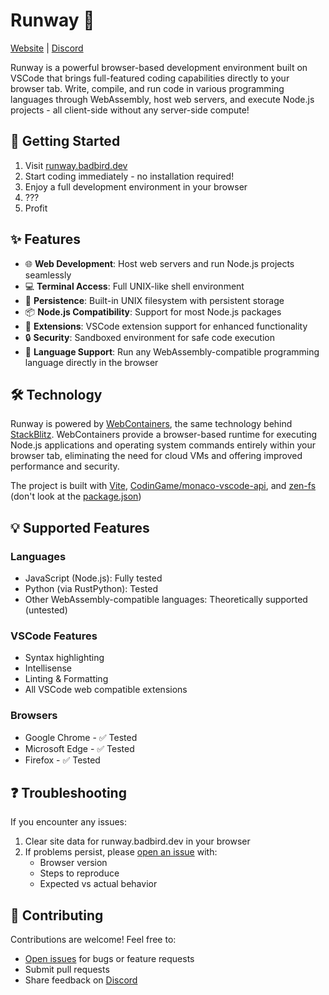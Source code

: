 # Runway 🚀

[Website](https://runway.badbird.dev/) | [Discord](https://discord.badbird.dev/)

Runway is a powerful browser-based development environment built on VSCode that brings full-featured coding capabilities directly to your browser tab. Write, compile, and run code in various programming languages through WebAssembly, host web servers, and execute Node.js projects - all client-side without any server-side compute!

## 🚀 Getting Started

1. Visit [runway.badbird.dev](https://runway.badbird.dev/)
2. Start coding immediately - no installation required!
3. Enjoy a full development environment in your browser
4. ???
5. Profit

## ✨ Features

- 🌐 **Web Development**: Host web servers and run Node.js projects seamlessly
- 💻 **Terminal Access**: Full UNIX-like shell environment
- 💾 **Persistence**: Built-in UNIX filesystem with persistent storage
- 📦 **Node.js Compatibility**: Support for most Node.js packages
- 🔧 **Extensions**: VSCode extension support for enhanced functionality
- 🔒 **Security**: Sandboxed environment for safe code execution
- 🚀 **Language Support**: Run any WebAssembly-compatible programming language directly in the browser

## 🛠️ Technology

Runway is powered by [WebContainers](https://webcontainers.io/), the same technology behind [StackBlitz](https://stackblitz.com/). WebContainers provide a browser-based runtime for executing Node.js applications and operating system commands entirely within your browser tab, eliminating the need for cloud VMs and offering improved performance and security.

The project is built with [Vite](https://vite.dev/), [CodinGame/monaco-vscode-api](https://github.com/CodinGame/monaco-vscode-api), and [zen-fs](https://github.com/zen-fs/core) (don't look at the [package.json](https://github.com/Badbird5907/runway/blob/master/package.json))

## 💡 Supported Features

### Languages
- JavaScript (Node.js): Fully tested
- Python (via RustPython): Tested
- Other WebAssembly-compatible languages: Theoretically supported (untested)

### VSCode Features
- Syntax highlighting
- Intellisense
- Linting & Formatting
- All VSCode web compatible extensions

### Browsers
- Google Chrome - ✅ Tested
- Microsoft Edge - ✅ Tested
- Firefox - ✅ Tested

## ❓ Troubleshooting

If you encounter any issues:

1. Clear site data for runway.badbird.dev in your browser
2. If problems persist, please [open an issue](https://github.com/Badbird5907/runway/issues) with:
   - Browser version
   - Steps to reproduce
   - Expected vs actual behavior

## 🤝 Contributing

Contributions are welcome! Feel free to:
- [Open issues](https://github.com/Badbird5907/runway/issues) for bugs or feature requests
- Submit pull requests
- Share feedback on [Discord](https://discord.badbird.dev/)
